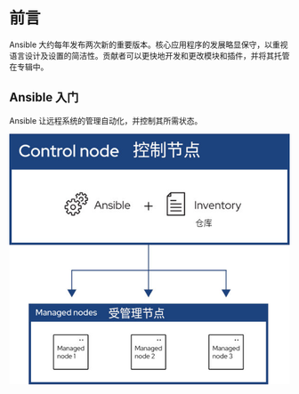 # 前言

Ansible 大约每年发布两次新的重要版本。核心应用程序的发展略显保守，以重视语言设计及设置的简洁性。贡献者可以更快地开发和更改模块和插件，并将其托管在专辑中。

## Ansible 入门

Ansible 让远程系统的管理自动化，并控制其所需状态。

![Ansible 仓库起步](src/images/ansible_inv_start.jpeg)
